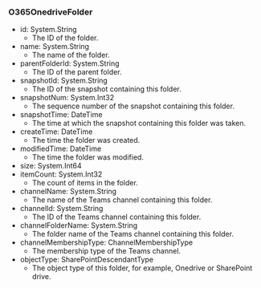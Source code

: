 ### O365OnedriveFolder
- id: System.String
  - The ID of the folder.
- name: System.String
  - The name of the folder.
- parentFolderId: System.String
  - The ID of the parent folder.
- snapshotId: System.String
  - The ID of the snapshot containing this folder.
- snapshotNum: System.Int32
  - The sequence number of the snapshot containing this folder.
- snapshotTime: DateTime
  - The time at which the snapshot containing this folder was taken.
- createTime: DateTime
  - The time the folder was created.
- modifiedTime: DateTime
  - The time the folder was modified.
- size: System.Int64
- itemCount: System.Int32
  - The count of items in the folder.
- channelName: System.String
  - The name of the Teams channel containing this folder.
- channelId: System.String
  - The ID of the Teams channel containing this folder.
- channelFolderName: System.String
  - The folder name of the Teams channel containing this folder.
- channelMembershipType: ChannelMembershipType
  - The membership type of the Teams channel.
- objectType: SharePointDescendantType
  - The object type of this folder, for example, Onedrive or SharePoint drive.
